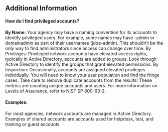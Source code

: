 ## Additional Information
#### How do I find privileged accounts?
<b>By Name:</b> Your agency may have a naming convention for its accounts to identify privileged users. For example, some names may have -admin or -domainadmin as part of their usernames (jdoe-admin). This shouldn’t be the only way to find administrators since access can change over time.
By Privileges: Privileged network accounts have elevated access rights, typically in Active Directory, accounts are added to groups. Look through Active Directory to identify the groups that grant elevated permissions.
By Inspection: Occasionally, accounts are assigned elevated privileges individually. You will need to know your user population and find the fringe cases.
Take care to remove duplicate accounts from the results! These metrics are counting unique accounts and users. For more information on Levels of Assurance, refer to NIST SP 800-63-2.
#### Examples:
For most agencies, network accounts are managed in Active Directory. Examples of shared accounts are accounts used for helpdesk, test, and training or guest accounts
